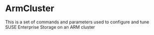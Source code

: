 # ArmCluster


This is a set of commands and parameters used to configure and tune SUSE Enterprise Storage on an ARM cluster


